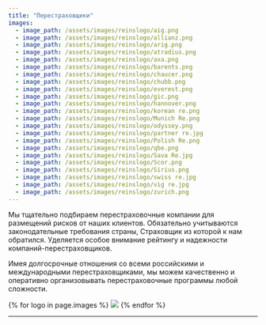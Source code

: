 ```yaml
---
title: "Перестраховщики"
images:
  - image_path: /assets/images/reinslogo/aig.png
  - image_path: /assets/images/reinslogo/allianz.png
  - image_path: /assets/images/reinslogo/arig.png
  - image_path: /assets/images/reinslogo/atradius.png
  - image_path: /assets/images/reinslogo/axa.png
  - image_path: /assets/images/reinslogo/barents.png
  - image_path: /assets/images/reinslogo/chaucer.png
  - image_path: /assets/images/reinslogo/chubb.png
  - image_path: /assets/images/reinslogo/everest.png
  - image_path: /assets/images/reinslogo/gic.png
  - image_path: /assets/images/reinslogo/hannover.png
  - image_path: /assets/images/reinslogo/korean re.png
  - image_path: /assets/images/reinslogo/Munich Re.png
  - image_path: /assets/images/reinslogo/odyssey.png
  - image_path: /assets/images/reinslogo/partner re.jpg
  - image_path: /assets/images/reinslogo/Polish Re.png
  - image_path: /assets/images/reinslogo/qbe.png
  - image_path: /assets/images/reinslogo/Sava Re.jpg
  - image_path: /assets/images/reinslogo/Scor.png
  - image_path: /assets/images/reinslogo/Sirius.png
  - image_path: /assets/images/reinslogo/swiss re.jpg
  - image_path: /assets/images/reinslogo/vig re.jpg
  - image_path: /assets/images/reinslogo/zurich.png
---
```


Мы тщательно подбираем перестраховочные компании для размещений рисков от наших клиентов. Обязательно учитываются законодательные требования страны, Страховщик из которой к нам обратился. Уделяется особое внимание рейтингу и надежности компаний-перестраховщиков. 

Имея долгосрочные отношения со всеми российскими и международными перестраховщиками, мы можем качественно и оперативно организовывать перестраховочные программы любой сложности.



{% for logo in page.images %}
<img src="{{ image.image_path }}">
{% endfor %}
<hr>


